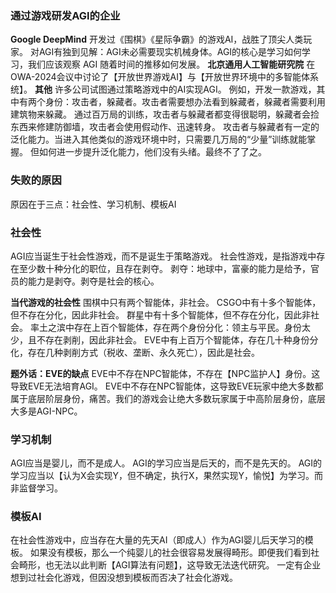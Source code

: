 ### 通过游戏研发AGI的企业
**Google DeepMind**
开发过《围棋》《星际争霸》的游戏AI，战胜了顶尖人类玩家。
对AGI有独到见解：AGI未必需要现实机械身体。AGI的核心是学习如何学习，我们应该观察 AGI 随着时间的推移如何发展。
**北京通用人工智能研究院**
在OWA-2024会议中讨论了【开放世界游戏AI】与【开放世界环境中的多智能体系统】。
**其他**
许多公司试图通过策略游戏中的AI实现AGI。
例如，开发一款游戏，其中有两个身份：攻击者，躲藏者。攻击者需要想办法看到躲藏者，躲藏者需要利用建筑物来躲藏。
通过百万局的训练，攻击者与躲藏者都变得很聪明，躲藏者会捡东西来修建防御墙，攻击者会使用假动作、迅速转身。
攻击者与躲藏者有一定的泛化能力。当进入其他类似的游戏环境中时，只需要几万局的“少量”训练就能掌握。
但如何进一步提升泛化能力，他们没有头绪。最终不了了之。
### 失败的原因
原因在于三点：社会性、学习机制、模板AI
### 社会性
AGI应当诞生于社会性游戏，而不是诞生于策略游戏。
社会性游戏，是指游戏中存在至少数十种分化的职位，且存在剥夺。
剥夺：地球中，富豪的能力是给予，官员的能力是剥夺。剥夺是社会的核心。

**当代游戏的社会性**
围棋中只有两个智能体，非社会。
CSGO中有十多个智能体，但不存在分化，因此非社会。
群星中有十多个智能体，但不存在分化，因此非社会。
率土之滨中存在上百个智能体，存在两个身份分化：领主与平民。身份太少，且不存在剥削，因此非社会。
EVE中有上百万个智能体，存在几十种身份分化，存在几种剥削方式（税收、垄断、永久死亡），因此是社会。

**题外话：EVE的缺点**
EVE中不存在NPC智能体，不存在【NPC监护人】身份。这导致EVE无法培育AGI。
EVE中不存在NPC智能体，这导致EVE玩家中绝大多数都属于底层阶层身份，痛苦。我们的游戏会让绝大多数玩家属于中高阶层身份，底层大多是AGI-NPC。
### 学习机制
AGI应当是婴儿，而不是成人。
AGI的学习应当是后天的，而不是先天的。
AGI的学习应当以【认为X会实现Y，但不确定，执行X，果然实现Y，愉悦】为学习。而非监督学习。
### 模板AI
在社会性游戏中，应当存在大量的先天AI（即成人）作为AGI婴儿后天学习的模板。
如果没有模板，那么一个纯婴儿的社会很容易发展得畸形。即便我们看到社会畸形，也无法以此判断【AGI算法有问题】，这导致无法迭代研究。
一定有企业想到过社会化游戏，但因没想到模板而否决了社会化游戏。